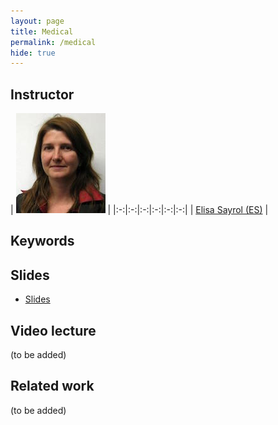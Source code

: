 ```yaml
---
layout: page
title: Medical
permalink: /medical
hide: true
---
```


## Instructor

|  ![Elisa Sayrol][ElisaSayrol-photo]  |
|:-:|:-:|:-:|:-:|:-:|:-:|
| [Elisa Sayrol (ES)][ElisaSayrol-web]  |

[ElisaSayrol-web]: https://imatge.upc.edu/web/people/elisa-sayrol

[ElisaSayrol-photo]: img/instructors/ElisaSayrol.jpg "Elisa Sayrol"

## Keywords

## Slides

* [Slides](slides/D4L5-medical.pdf)

## Video lecture

(to be added)

## Related work

(to be added)
